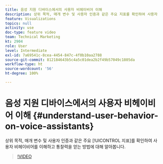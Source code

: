 ```yaml
---
title: 음성 지원 디바이스에서의 사용자 비헤이비어 이해
description: 상위 목적, 매개 변수 및 사용자 인증과 같은 주요 지표를 확인하여 사용자 비헤이비어를 이해하고 통찰력을 얻는 방법에 대해 알아봅니다.
feature: Visualizations
topics: null
activity: use
doc-type: feature video
team: Technical Marketing
kt: 2904
role: User
level: Intermediate
exl-id: 7a69541c-8cea-4454-847c-4f0b10aa2788
source-git-commit: 812184643b5c4a5c01dea2b2f49b57049c1805da
workflow-type: ht
source-wordcount: '56'
ht-degree: 100%

---
```


# 음성 지원 디바이스에서의 사용자 비헤이비어 이해 {#understand-user-behavior-on-voice-assistants}

상위 목적, 매개 변수 및 사용자 인증과 같은 주요 [!UICONTROL 지표]를 확인하여 사용자 비헤이비어를 이해하고 통찰력을 얻는 방법에 대해 알아봅니다.

>[!VIDEO](https://video.tv.adobe.com/v/27227/?quality=12&learn=on)
